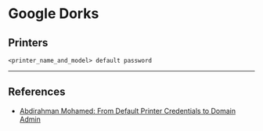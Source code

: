 # Google Dorks

## Printers

```
<printer_name_and_model> default password
```

---
## References

- [Abdirahman Mohamed: From Default Printer Credentials to Domain Admin](https://0xabdi.medium.com/from-default-printer-credentials-to-domain-admin-f81491735229)